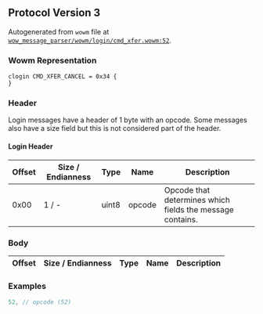 ## Protocol Version 3

Autogenerated from `wowm` file at [`wow_message_parser/wowm/login/cmd_xfer.wowm:52`](https://github.com/gtker/wow_messages/tree/main/wow_message_parser/wowm/login/cmd_xfer.wowm#L52).

### Wowm Representation
```rust,ignore
clogin CMD_XFER_CANCEL = 0x34 {
}
```
### Header
Login messages have a header of 1 byte with an opcode. Some messages also have a size field but this is not considered part of the header.

#### Login Header
| Offset | Size / Endianness | Type   | Name   | Description |
| ------ | ----------------- | ------ | ------ | ----------- |
| 0x00   | 1 / -             | uint8  | opcode | Opcode that determines which fields the message contains.|
### Body
| Offset | Size / Endianness | Type | Name | Description |
| ------ | ----------------- | ---- | ---- | ----------- |
### Examples
```c
52, // opcode (52)
```
